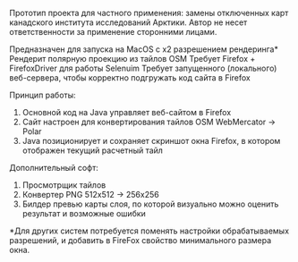 Прототип проекта для частного применения: замены отключенных карт канадского института исследований Арктики.
Автор не несет ответственности за применение сторонними лицами.

Предназначен для запуска на MacOS с х2 разрешением рендеринга* 
Рендерит полярную проекцию из тайлов OSM
Требует Firefox + FirefoxDriver для работы Selenuim
Требует запущенного (локального) веб-сервера, чтобы корректно подгружать код сайта в Firefox

Принцип работы:
1. Основной код на Java управляет веб-сайтом в Firefox
2. Сайт настроен для конвертирования тайлов OSM WebMercator -> Polar
3. Java позиционирует и сохраняет скриншот окна Firefox, в котором отображен текущий расчетный тайл

Дополнительный софт:
1. Просмотрщик тайлов
2. Конвертер PNG 512x512 -> 256x256
3. Билдер превью карты слоя, по которой визуально можно оценить результат и возможные ошибки

*Для других систем потребуется поменять настройки обрабатываемых разрешений, и добавить в FireFox свойство минимального размера окна.
